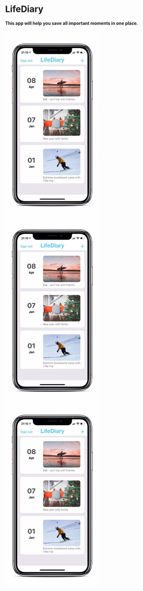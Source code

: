 # LifeDiary
#### This app will help you save all important moments in one place.
<p float="left">
<img src="https://github.com/deshinam/LifeDiary/blob/master/photo5305542585462402796.jpg" alt="drawing" width="300"/>
<img src="https://github.com/deshinam/LifeDiary/blob/master/photo5305542585462402796.jpg" alt="drawing" width="300"/>
<img src="https://github.com/deshinam/LifeDiary/blob/master/photo5305542585462402796.jpg" alt="drawing" width="300"/>
</p>




